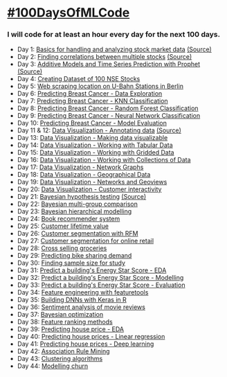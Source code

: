 # [#100DaysOfMLCode](https://www.youtube.com/watch?v=cuQMBj1cWPo) 


### I will code for at least an hour every day for the next 100 days.

* Day 1: [Basics for handling and analyzing stock market data](https://github.com/1dhiman/100days-ml/blob/master/day1_Stock_Market_Data_Analysis.ipynb) [(Source)](https://mapattack.wordpress.com/2017/02/12/using-python-for-stocks-1/)
* Day 2: [Finding correlations between multiple stocks](https://github.com/1dhiman/100days-ml/blob/master/day2_Finding_Correlations_between_Multiple_Stocks..ipynb) [(Source)](https://mapattack.wordpress.com/2017/02/14/python-for-stocks-2/)
* Day 3: [Additive Models and Time Series Prediction with Prophet](https://github.com/1dhiman/100days-ml/blob/master/day3_Additive_Models_and_Time_Series_Prediction.ipynb) [(Source)](https://facebook.github.io/prophet/docs/quick_start.html)
* Day 4: [Creating Dataset of 100 NSE Stocks](https://github.com/1dhiman/100days-ml/blob/master/day4_Creating_Dataset_Of_Stocks.ipynb) 
* Day 5: [Web scraping location on U-Bahn Stations in Berlin](https://github.com/1dhiman/100days-ml/blob/master/day5_Webscraping_Location_of_Train_Stations_in_Berlin.ipynb)
* Day 6: [Predicting Breast Cancer - Data Exploration](https://github.com/1dhiman/100days-ml/blob/master/day6_Breast_Cancer_Exploratory_Analysis.ipynb)
* Day 7: [Predicting Breast Cancer - KNN Classification](https://github.com/1dhiman/100days-ml/blob/master/day7_Breast_Cancer_KNN_Classification.ipynb)
* Day 8: [Predicting Breast Cancer - Random Forest Classification](https://github.com/1dhiman/100days-ml/blob/master/day8_Breast_Cancer_Random_Forest_Classification.ipynb)
* Day 9: [Predicting Breast Cancer - Neural Network Classification](https://github.com/1dhiman/100days-ml/blob/master/day9_Breast_Cancer_Neural_Network_Classification.ipynb)
* Day 10: [Predicting Breast Cancer - Model Evaluation](https://github.com/1dhiman/100days-ml/blob/master/day10_Breast_Cancer_Model_Evaluation.ipynb)
* Day 11 & 12: [Data Visualization - Annotating data](https://github.com/1dhiman/100days-ml/blob/master/day11_and_12_Data_Viz_Annotating_Data.ipynb) [(Source)](http://pyviz.org/tutorial/index.html)
* Day 13: [Data Visualization - Making data visualizable](https://github.com/1dhiman/100days-ml/blob/master/day13_Making_Data_Visualizable.ipynb) 
* Day 14: [Data Visualization - Working with Tabular Data](https://github.com/1dhiman/100days-ml/blob/master/day14_Working_with_Tabular_Data.ipynb) 
* Day 15: [Data Visualization - Working with Gridded Data](https://github.com/1dhiman/100days-ml/blob/master/day15_Working_with_Gridded_Data.ipynb)
* Day 16: [Data Visualization - Working with Collections of Data](https://github.com/1dhiman/100days-ml/blob/master/day16_datasets_and_collections_of_data.ipynb)
* Day 17: [Data Visualization - Network Graphs](https://github.com/1dhiman/100days-ml/blob/master/day17_Network_Graphs.ipynb)
* Day 18: [Data Visualization - Geographical Data](
https://github.com/1dhiman/100days-ml/blob/master/day18_Geographic_Data.ipynb)
* Day 19: [Data Visualization - Networks and Geoviews](
https://github.com/1dhiman/100days-ml/blob/master/day19_Networks_and_Geoviews.ipynb)
* Day 20: [Data Visualization - Customer interactivity](https://github.com/1dhiman/100days-ml/blob/master/day20_Custom_Interactivity.ipynb)
* Day 21: [Bayesian hypothesis testing](https://github.com/1dhiman/100days-ml/blob/master/day_21_bayesian.ipynb) [(Source)](https://github.com/ericmjl/bayesian-stats-modelling-tutorial)
* Day 22: [Bayesian multi-group comparison](https://github.com/1dhiman/100days-ml/blob/master/day22_bayesian_multi_group_comparison.ipynb)
* Day 23: [Bayesian hierarchical modelling](https://github.com/1dhiman/100days-ml/blob/master/day23_bayesian_hierarchical_models.ipynb)
* Day 24: [Book recommender system](https://github.com/1dhiman/100days-ml/blob/master/day24_recommender_system.ipynb)
* Day 25: [Customer lifetime value](https://github.com/1dhiman/100days-ml/blob/master/day25_CLV.ipynb)
* Day 26: [Customer segmentation with RFM](https://github.com/1dhiman/100days-ml/blob/master/day26_RFM.ipynb)
* Day 27: [Customer segmentation for online retail](https://github.com/1dhiman/100days-ml/blob/master/day27_Customer_Segmentation_Online_Retail.ipynb)
* Day 28: [Cross selling groceries](https://github.com/1dhiman/100days-ml/blob/master/day28_Cross_Selling_Groceries.ipynb)
* Day 29: [Predicting bike sharing demand](https://github.com/1dhiman/100days-ml/blob/master/day29_bike_sharing_demand.ipynb)
* Day 30: [Finding sample size for study](https://github.com/1dhiman/100days-ml/blob/master/day30_Finding_sample_size_for_study.ipynb)
* Day 31: [Predict a building's Energy Star Score - EDA](https://github.com/1dhiman/100days-ml/blob/master/day31_energy_score_EDA.ipynb)
* Day 32: [Predict a building's Energy Star Score - Modelling](https://github.com/1dhiman/100days-ml/blob/master/day32_energy_score_Modelling.ipynb)
* Day 33: [Predict a building's Energy Star Score - Evaluation](https://github.com/1dhiman/100days-ml/blob/master/day33_energy_score_Evaluation.ipynb)
* Day 34: [Feature engineering with featuretools](https://github.com/1dhiman/100days-ml/blob/master/day34_feature_engineering.ipynb)
* Day 35: [Building DNNs with Keras in R](https://github.com/1dhiman/100days-ml/blob/master/day35_keras_in_R.R)
* Day 36: [Sentiment analysis of movie reviews](https://github.com/1dhiman/100days-ml/blob/master/day36_Sentiment_Analysis.ipynb)
* Day 37: [Bayesian optimization](https://github.com/1dhiman/100days-ml/blob/master/day37_bayesian_optimization.ipynb)
* Day 38: [Feature ranking methods](https://github.com/1dhiman/100days-ml/blob/master/day38_feature_ranking.ipynb)
* Day 39: [Predicting house price - EDA](https://nbviewer.jupyter.org/github/1dhiman/100days-ml/blob/master/day39_house_price_prediction_EDA.ipynb)
* Day 40: [Predicting house prices - Linear regression](https://github.com/1dhiman/100days-ml/blob/master/day40_house_price_prediction_modelling_ml.ipynb)
* Day 41: [Predicting house prices - Deep learning](https://github.com/1dhiman/100days-ml/blob/master/day41_predicting_house_prices_modelling_dl.ipynb)
* Day 42: [Association Rule Mining](https://github.com/1dhiman/100days-ml/blob/master/day42_Association_Rule_Mining.Rmd)
* Day 43: [Clustering algorithms](https://github.com/1dhiman/100days-ml/blob/master/day43_Clustering_algorithms.ipynb)
* Day 44: [Modelling churn](https://github.com/1dhiman/100days-ml/blob/master/day44_modelling_churn.R)